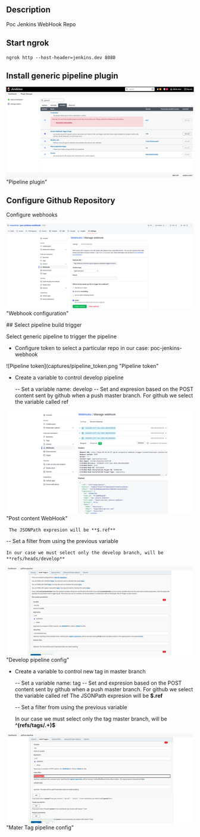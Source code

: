 ## Description
Poc Jenkins WebHook Repo

## Start ngrok

```shell
ngrok http --host-header=jenkins.dev 8080
```
## Install generic pipeline plugin

![Pipeline plugin](captures/pipeline_plugin.png) "Pipeline plugin"

## Configure Github Repository
Configure webhooks

![Webhook configuration](captures/webhook_config.png) "Webhook configuration"

## Select pipeline build trigger

Select generic pipeline to trigger the pipeline

- Configure token to select a particular repo in our case: poc-jenkins-webhook

![Pipeline token](captures/pipeline_token.png "Pipeline token"

- Create a variable to control develop pipeline

  -- Set a variable name: develop
  -- Set and expresion based on the POST content sent by github when a push master branch. For github we select the variable called ref

![Post content WebHook](captures/post_github_webhook.png) "Post content WebHook"

     The JSONPath expresion will be **$.ref**

  -- Set a filter from using the previous variable

    In our case we must select only the develop branch, will be **refs/heads/develop**

![Develop pipeline config](captures/develop_pipeline_config.png) "Develop pipeline config"

- Create a variable to control new tag in master branch

  -- Set a variable name: tag
  -- Set and expresion based on the POST content sent by github when a push master branch. For github we select the variable called ref
     The JSONPath expresion will be **$.ref**

  -- Set a filter from using the previous variable

    In our case we must select only the tag master branch, will be **^(refs/tags/.+)$**

![Mater Tag pipeline config](captures/tag_master_config.png) "Mater Tag pipeline config"    
